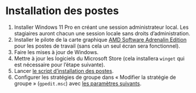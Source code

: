 # Installation des postes

1. Installer Windows 11 Pro en créant une session administrateur local. Les stagiaires auront chacun une session locale sans droits d’administration.
2. Installer le pilote de la carte graphique [AMD Software Adrenalin Edition](https://www.amd.com/fr/support) pour les postes de travail (sans cela un seul écran sera fonctionnel).
3. Faire les mises à jour de Windows.
4. Mettre à jour les logiciels du Microsoft Store (cela installera `winget` qui est nécessaire pour l’étape suivante).
5. Lancer [le script d’installation des postes](https://github.com/at2f/config/blob/main/e-formation/script_installation_postes_e-formation.ps1).
6. Configurer les stratégies de groupe dans « Modifier la stratégie de groupe » (`gpedit.msc`) avec [les paramètres suivants](https://github.com/at2f/config/blob/main/e-formation/Param%C3%A8tres%20de%20strat%C3%A9gie%20de%20groupe.md).
